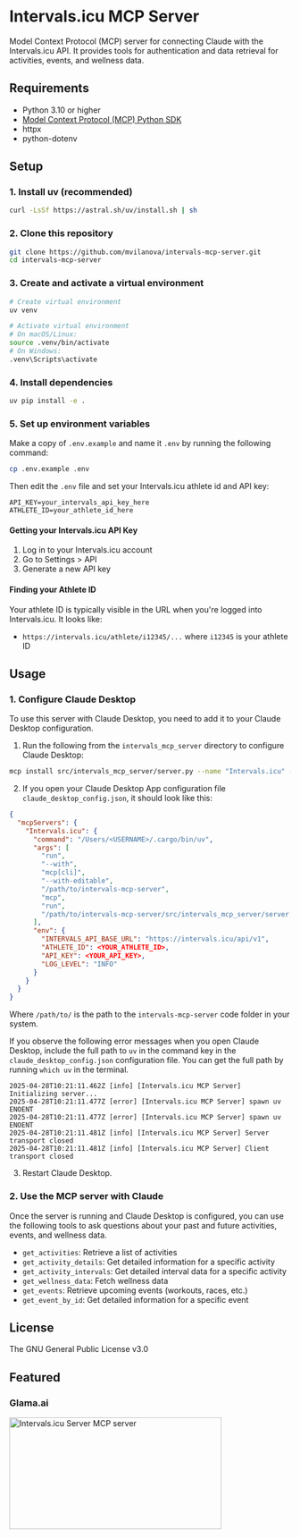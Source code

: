 # Intervals.icu MCP Server

Model Context Protocol (MCP) server for connecting Claude with the Intervals.icu API. It provides tools for authentication and data retrieval for activities, events, and wellness data.

## Requirements

- Python 3.10 or higher
- [Model Context Protocol (MCP) Python SDK](https://github.com/modelcontextprotocol/python-sdk)
- httpx
- python-dotenv

## Setup

### 1. Install uv (recommended)

```bash
curl -LsSf https://astral.sh/uv/install.sh | sh
```

### 2. Clone this repository

```bash
git clone https://github.com/mvilanova/intervals-mcp-server.git
cd intervals-mcp-server
```

### 3. Create and activate a virtual environment

```bash
# Create virtual environment
uv venv

# Activate virtual environment
# On macOS/Linux:
source .venv/bin/activate
# On Windows:
.venv\Scripts\activate
```

### 4. Install dependencies

```bash
uv pip install -e .
```

### 5. Set up environment variables

Make a copy of `.env.example` and name it `.env` by running the following command:

```bash
cp .env.example .env
```

Then edit the `.env` file and set your Intervals.icu athlete id and API key:

```
API_KEY=your_intervals_api_key_here
ATHLETE_ID=your_athlete_id_here
```

#### Getting your Intervals.icu API Key

1. Log in to your Intervals.icu account
2. Go to Settings > API
3. Generate a new API key

#### Finding your Athlete ID

Your athlete ID is typically visible in the URL when you're logged into Intervals.icu. It looks like:
- `https://intervals.icu/athlete/i12345/...` where `i12345` is your athlete ID

## Usage

### 1. Configure Claude Desktop

To use this server with Claude Desktop, you need to add it to your Claude Desktop configuration.

1. Run the following from the `intervals_mcp_server` directory to configure Claude Desktop:

```bash
mcp install src/intervals_mcp_server/server.py --name "Intervals.icu" --with-editable . --env-file .env
```

2. If you open your Claude Desktop App configuration file `claude_desktop_config.json`, it should look like this:

```json
{
  "mcpServers": {
    "Intervals.icu": {
      "command": "/Users/<USERNAME>/.cargo/bin/uv",
      "args": [
        "run",
        "--with",
        "mcp[cli]",
        "--with-editable",
        "/path/to/intervals-mcp-server",
        "mcp",
        "run",
        "/path/to/intervals-mcp-server/src/intervals_mcp_server/server.py"
      ],
      "env": {
        "INTERVALS_API_BASE_URL": "https://intervals.icu/api/v1",
        "ATHLETE_ID": <YOUR_ATHLETE_ID>,
        "API_KEY": <YOUR_API_KEY>,
        "LOG_LEVEL": "INFO"
      }
    }
  }
}
```

Where `/path/to/` is the path to the `intervals-mcp-server` code folder in your system.

If you observe the following error messages when you open Claude Desktop, include the full path to `uv` in the command key in the `claude_desktop_config.json` configuration file. You can get the full path by running `which uv` in the terminal.

```
2025-04-28T10:21:11.462Z [info] [Intervals.icu MCP Server] Initializing server...
2025-04-28T10:21:11.477Z [error] [Intervals.icu MCP Server] spawn uv ENOENT
2025-04-28T10:21:11.477Z [error] [Intervals.icu MCP Server] spawn uv ENOENT
2025-04-28T10:21:11.481Z [info] [Intervals.icu MCP Server] Server transport closed
2025-04-28T10:21:11.481Z [info] [Intervals.icu MCP Server] Client transport closed
```

3. Restart Claude Desktop.

### 2. Use the MCP server with Claude

Once the server is running and Claude Desktop is configured, you can use the following tools to ask questions about your past and future activities, events, and wellness data.

- `get_activities`: Retrieve a list of activities
- `get_activity_details`: Get detailed information for a specific activity
- `get_activity_intervals`: Get detailed interval data for a specific activity
- `get_wellness_data`: Fetch wellness data
- `get_events`: Retrieve upcoming events (workouts, races, etc.)
- `get_event_by_id`: Get detailed information for a specific event

## License

The GNU General Public License v3.0

## Featured

### Glama.ai

<a href="https://glama.ai/mcp/servers/@mvilanova/intervals-mcp-server">
  <img width="380" height="200" src="https://glama.ai/mcp/servers/@mvilanova/intervals-mcp-server/badge" alt="Intervals.icu Server MCP server" />
</a>
